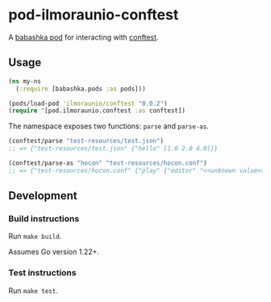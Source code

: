 # pod-ilmoraunio-conftest

A [babashka pod](https://github.com/babashka/pods) for interacting with [conftest](https://github.com/open-policy-agent/conftest).

## Usage

```clojure
(ns my-ns
  (:require [babashka.pods :as pods]))

(pods/load-pod 'ilmoraunio/conftest "0.0.2")
(require '[pod.ilmoraunio.conftest :as conftest])
```

The namespace exposes two functions: `parse` and `parse-as`.

```clojure
(conftest/parse "test-resources/test.json")
;; => {"test-resources/test.json" {"hello" [1.0 2.0 4.0]}}

(conftest/parse-as "hocon" "test-resources/hocon.conf")
;; => {"test-resources/hocon.conf" {"play" {"editor" "<<unknown value>>", "server" {"http" {"idleTimeout" "\"75 seconds\"", "port" 9001.0, "address" "0.0.0.0"}, "https" {"address" "0.0.0.0", "engineProvider" "play.core.server.ssl.DefaultSSLEngineProvider", "idleTimeout" "\"75 seconds\"", "keyStore" {"algorithm" "<<unknown value>>", "password" "\"\"", "path" "<<unknown value>>", "type" "JKS"}, "needClientAuth" false, "port" "<<unknown value>>", "trustStore" {"noCaVerification" false}, "wantClientAuth" false}, "pidfile" {"path" "<<unknown value>>"}, "websocket" {"frame" {"maxLength" "64k"}}, "debug" {"addDebugInfoToRequests" false}, "dir" "<<unknown value>>"}}}}
```

## Development

### Build instructions

Run `make build`.

Assumes Go version 1.22+.

### Test instructions

Run `make test`.
